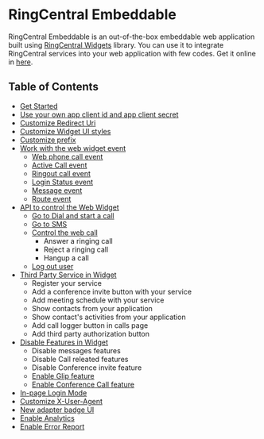 # RingCentral Embeddable

RingCentral Embeddable is an out-of-the-box embeddable web application built using [RingCentral Widgets](https://github.com/ringcentral/ringcentral-js-widgets) library. You can use it to integrate RingCentral services into your web application with few codes. Get it online in [here](https://ringcentral.github.io/ringcentral-embeddable/).

## Table of Contents

* [Get Started](get-started.md)
* [Use your own app client id and app client secret](config-client-id-and-secret.md)
* [Customize Redirect Uri](customize-redirect-uri.md)
* [Customize Widget UI styles](customize-ui-styles.md)
* [Customize prefix](customize-prefix.md)
* [Work with the web widget event](widget-event.md)
  * [Web phone call event](widget-event.md#web-phone-call-event)
  * [Active Call event](widget-event.md#active-call-event)
  * [Ringout call event](docs/widget-event.md#ringout-call-event)
  * [Login Status event](widget-event.md#login-status-event)
  * [Message event](widget-event.md#message-event)
  * [Route event](widget-event.md#route-changed-event)
* [API to control the Web Widget](control-widget.md)
  * [Go to Dial and start a call](control-widget.md#go-to-dial-and-start-a-call)
  * [Go to SMS](control-widget.md#go-to-sms-page)
  * [Control the web call](control-widget.md#control-the-web-call)
    * Answer a ringing call
    * Reject a ringing call
    * Hangup a call
  * [Log out user](control-widget.md#log-out-user)
* [Third Party Service in Widget](third-party-service-in-widget.md)
  * Register your service
  * Add a conference invite button with your service
  * Add meeting schedule with your service
  * Show contacts from your application
  * Show contact's activities from your application
  * Add call logger button in calls page
  * Add third party authorization button
* [Disable Features in Widget](disable-features.md)
  * Disable messages features
  * Disable Call releated features
  * Disable Conference invite feature
  * [Enable Glip feature](disable-features.md#enable-glip-feature)
  * [Enable Conference Call feature](disable-features.md#enable-conference-call-feature)
* [In-page Login Mode](sso-login-mode.md)
* [Customize X-User-Agent](customize-x-user-agent.md)
* [New adapter badge UI](new-adapter-ui.md)
* [Enable Analytics](add-analytics.md)
* [Enable Error Report](enable-error-report.md)
